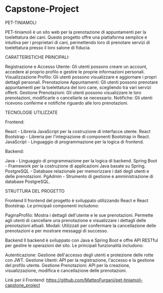 # Capstone-Project
PET-TINIAMOLI


PET-tiniamoli è un sito web per la prenotazione di appuntamenti per la toelettatura dei cani. Questo progetto offre una piattaforma semplice e intuitiva per i proprietari di cani, permettendo loro di prenotare servizi di toelettatura presso il loro salone di fiducia.

CARATTERISTICHE PRINCIPALI:

Registrazione e Accesso Utente: Gli utenti possono creare un account, accedere al proprio profilo e gestire le proprie informazioni personali.
Visualizzazione Profilo: Gli utenti possono visualizzare e aggiornare i propri dettagli personali.
Prenotazione Appuntamenti: Gli utenti possono prenotare appuntamenti per la toelettatura del loro cane, scegliendo tra vari servizi offerti.
Gestione Prenotazioni: Gli utenti possono visualizzare le loro prenotazioni, modificarle o cancellarle se necessario.
Notifiche: Gli utenti ricevono conferme e notifiche riguardo alle loro prenotazioni.

TECNOLOGIE UTILIZZATE

Frontend:

React - Libreria JavaScript per la costruzione di interfacce utente.
React Bootstrap - Libreria per l'integrazione di componenti Bootstrap in React.
JavaScript - Linguaggio di programmazione per la logica di frontend.

Backend:

Java - Linguaggio di programmazione per la logica di backend.
Spring Boot - Framework per la costruzione di applicazioni Java basate su Spring.
PostgreSQL - Database relazionale per memorizzare i dati degli utenti e delle prenotazioni.
PgAdmin - Strumento di gestione e amministrazione di database PostgreSQL.

STRUTTURA DEL PROGETTO

Frontend
Il frontend del progetto è sviluppato utilizzando React e React Bootstrap. Le principali componenti includono:

PaginaProfilo: Mostra i dettagli dell'utente e le sue prenotazioni. Permette agli utenti di cancellare una prenotazione e visualizzare i dettagli delle prenotazioni attuali.
Modali: Utilizzati per confermare la cancellazione delle prenotazioni e per mostrare messaggi di successo.

Backend
Il backend è sviluppato con Java e Spring Boot e offre API RESTful per gestire le operazioni del sito. Le principali funzionalità includono:

Autenticazione: Gestione dell'accesso degli utenti e protezione delle rotte con JWT.
Gestione Utenti: API per la registrazione, l'accesso e la gestione del profilo utente.
Gestione Prenotazioni: API per la creazione, visualizzazione, modifica e cancellazione delle prenotazioni.

Link per il Frontend: https://github.com/MatteoFurgani/pet-tiniamoli-capstone_project
